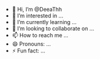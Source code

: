 - 👋 Hi, I’m @DeeaThh
- 👀 I’m interested in ...
- 🌱 I’m currently learning ...
- 💞️ I’m looking to collaborate on ...
- 📫 How to reach me ...
- 😄 Pronouns: ...
- ⚡ Fun fact: ...

<!---
DeeaThh/DeeaThh is a ✨ special ✨ repository because its `README.md` (this file) appears on your GitHub profile.
You can click the Preview link to take a look at your changes.
--->
